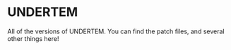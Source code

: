 # UNDERTEM
All of the versions of UNDERTEM. 
You can find the patch files, and several other things here!
